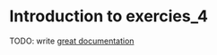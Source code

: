 # Introduction to exercies_4

TODO: write [great documentation](http://jacobian.org/writing/what-to-write/)
